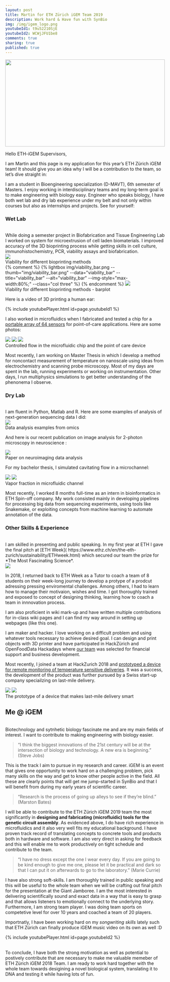 ```yaml
---
layout: post
title: Martin for ETH Zürich iGEM Team 2019
description: Work hard & Have fun with SynBio
img: /img/igem_logo.png
youtubeId1: t9u52210SjE
youtubeId2: WCWjJFU1be8
comments: true
sharing: true
published: true
---
```


<div class="img_row" style = "height: 275px;">
	<img class="col three" src="{{ site.baseurl }}/img/IGEM-animated.gif" alt="" title="iGEM-logo" style='height: 100%; width: 100%; object-fit: contain'/>
</div>
<div class="col three caption">
</div>

Hello ETH-iGEM Supervisors,

I am Martin and this page is my application for this year’s ETH Zürich iGEM team! It should give you an idea why I will be a contribution to the team, so let’s dive straight in:

I am a student in Bioengineering specialization (D-MAVT), 6th semester of Masters. I enjoy working in interdisciplinary teams and my long-term goal is to make engineering with biology easy. Engineer who speaks biology, I have both wet lab and dry lab experience under my belt and not only within courses but also as internships and projects. See for yourself:

### Wet Lab
<br/>
While doing a semester project in Biofabrication and Tissue Engineering Lab I worked on system for microextrusion of cell laden biomaterials. I improved accuracy of the 3D bioprinting process while getting skills in cell culture, immunohistochemistry, PCR, viability assays and biofabrication.

<div class="img_row" style = "width: 80%;">
<a href="{{ site.baseurl }}/img/viability.png" target="_blank">
<img class="col three" src="{{ site.baseurl }}/img/viability.png"/></a>
</div>
<div class="col three caption"> Viability for different bioprinting methods </div>


<div class="img_row" style = "width: 80%;">
<!--- Lightbox image plugin, not implemented yet --->
{% comment %}
{% lightbox img/viability_bar.png --thumb="img/viability_bar.png" --data="viability_bar" --title="viability_bar" --alt="viability_bar" --img-style="max-width:80%;" --class="col three" %}
{% endcomment %}
<img class="col three" src="{{ site.baseurl }}/img/viability_bar.png"/>

</div>


<div class="col three caption"> Viability for different bioprinting methods - barplot </div>

Here is a video of  3D printing a human ear:

{% include youtubePlayer.html id=page.youtubeId1 %}


I also worked in microfluidics when I fabricated and tested a chip for a [portable array of 64 sensors]( http://pubs.acs.org/doi/full/10.1021/acs.analchem.7b00776) for point-of-care applications. Here are some photos:

<div class="img_row" style = "width: 90%;">
<img class="col one" src="{{ site.baseurl }}/img/microfluid1.jpg"/>
<img class="col one" src="{{ site.baseurl }}/img/microfluid1p5.jpg"/>
<img class="col one" src="{{ site.baseurl }}/img/microfluid2.jpg"/>
</div>
<div class="col three caption"> Controlled flow in the microfluidic chip and the point of care device</div>

Most recently, I am working on Master Thesis in which I develop a method for noncontact measurement of temperature on nanoscale using ideas from electrochemistry and scanning probe microscopy. Most of my days are spent in the lab, running experiments or working on instrumentation. Other days, I run multiphysics simulations to get better understanding of the phenonema I observe.

### Dry Lab
<br/>
I am fluent in Python, Matlab and R. Here are some examples of analysis of next-generation sequencing data I did:

<div class="img_row" style = "width: 80%;">
<img class="col three" src="{{ site.baseurl }}/img/omics.png"/>
</div>
<div class="col three caption"> Data analysis examples from omics </div>

And here is our recent publication on image analysis for 2-photon microscopy in neuroscience :
<div class="img_row" style = "width: 80%;">
<img class="col three" src="{{ site.baseurl }}/img/chips.png"/>
</div>
<div class="col three caption"> Paper on neuroimaging data analysis </div>

For my bachelor thesis, I simulated cavitating flow in a microchannel:
<div class="img_row">
<img class="col two" src="{{ site.baseurl }}/img/microch1.jpg"/>
<img class="col one" src="{{ site.baseurl }}/img/microch2.jpg"/>
</div>
<div class="col three caption"> Vapor fraction in microfluidic channel</div>

Most recently, I worked 8 months full-time as an intern in bioinformatics in ETH Spin-off company. My work consisted mainly in developing pipelines for processing big data from sequencing experiments, using tools like Snakemake, or exploiting concepts from machine learning to automate annotation of the data.

### Other Skills & Experience
<br/>
I am skilled in presenting and public speaking. In my first year at ETH I gave the final pitch at [ETH Week]( https://www.ethz.ch/en/the-eth-zurich/sustainability/ETHweek.html) which secured our team the prize for *The Most Fascinating Science*.

<div class="img_row" style = "width: 80%;">
<img class="col three" src="{{ site.baseurl }}/img/eth_week.jpg"/>
</div>
<div class="col three caption"></div>

In 2018, I returned back to ETH Week as a Tutor to coach a team of 8 students on their week-long journey to develop a protype of a prodcut adressing pressing enviromental challenges. Among others, I had to learn how to manage their motivaion, wishes and time. I got thoroughly trained and exposed to concept of designing thinking, learning how to coach a team in innnovation process.

I am also proficient in wiki mark-up and have written multiple contributions for in-class wiki pages and I can find my way around in setting up webpages (like this one).

I am maker and hacker. I love working on a difficult problem and using whatever tools necessary to achieve desired goal. I can design and print objects with 3D printer and have participated in HackZürich and OpenFoodData Hackadays where [our team]( http://www.20min.ch/schweiz/bern/story/App-soll-Weg-des-Steaks-von-Stall-bis-Teller-zeigen-28948666) was selected for financial support and business development.

Most recently, I joined a team at HackZurich 2018 and [prototyped a device for remote monitoring of temperature sensitive deliveries](http://www.martinholub.com/eth/code/2018/08/05/MakeZurich.html). It was a success, the development of the product was further pursued by a Swiss start-up company speciailzing on last-mile delivery.

<div class="img_row">
	<img class="col two" src="{{ site.baseurl }}/img/mkzh/hw2.jpg">
	<img class="col one" src="{{ site.baseurl }}/img/mkzh/hw1.jpg">
</div>
<div class="col three caption">
The prototype of a device that makes last-mile delivery smart
</div>

## Me @ iGEM
<br/>
Biotechnology and sytnhetic biology fascinate me and are my main fields of interest. I want to contribute to making engineering with biology easier.

> “I think the biggest innovations of the 21st century will be at the intersection of biology and technology. A new era is beginning.” (Steve Jobs)

This is the track I aim to pursue in my research and career. iGEM is an event that gives one opportunity to work hard on a challenging problem, pick many skills on the way and get to know other people active in the field. All these are clearly points that will get me jump-started in SynBio and that I will benefit from during my early years of scientific career.

> “Research is the process of going up alleys to see if they’re blind.” (Marston Bates)

I will be able to contribute to the ETH Zürich iGEM 2019 team the most significantly in **designing and fabricating (microfluidic) tools for the genetic circuit assembly**. As evidenced above, I do have rich experience in microfluidics and it also very well fits my educational background. I have proven track record of translating concepts to concrete tools and products both in hardware and software. I am also very direct in asking for feedback and this will enable me to work productively on tight schedule and contribute to the team.

> “I have no dress except the one I wear every day. If you are going to be kind enough to give me one, please let it be practical and dark so that I can put it on afterwards to go to the laboratory.” (Marie Currie)


I have also strong soft-skills. I am thoroughly trained in public speaking and this will be useful to the whole team when we will be crafting out final pitch for the presentation at the Giant Jamboree. I am the most interested in delivering scientifically sound and exact data in a way that is easy to grasp and that allows listeners to emotionally connect to the underlying story. Furthermore, I am strong team player. I was doing team sports on competetive level for over 10 years and coached a team of 20 players.

Importnatly, I have been working hard on my *songwriting skills* lately such that ETH Zürich can finally produce iGEM music video on its own as well :D

{% include youtubePlayer.html id=page.youtubeId2 %}
<!-- <div class="img_row">
<iframe width="560" height="315" src="https://www.youtube.com/embed/WCWjJFU1be8"
frameborder="0" allowfullscreen></iframe>
</div> -->

<br/>
 To conclude, I have both the strong motivation as well as potential to postively contribute that are necessary to make me valuable memeber of ETH Zürich iGEM 2018 Team. I am ready to work hard together with the whole team towards desigining a novel biological system, translating it to DNA and testing it while having lots of fun.
